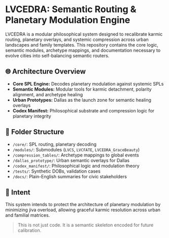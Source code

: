 # LVCEDRA: Semantic Routing & Planetary Modulation Engine

LVCEDRA is a modular philosophical system designed to recalibrate karmic routing, planetary overlays, and systemic compression across urban landscapes and family templates. This repository contains the core logic, semantic modules, archetype mappings, and documentation necessary to evolve cities into self-balancing semantic routers.

## 🌐 Architecture Overview

- **Core SPL Engine:** Decodes planetary modulation against systemic SPLs
- **Semantic Modules:** Modular tools for karmic detachment, polarity alignment, and archetype healing
- **Urban Prototypes:** Dallas as the launch zone for semantic healing overlays
- **Codex Manifest:** Philosophical substrate and compression logic for planetary integrity

## 📂 Folder Structure

- `/core/`: SPL routing, planetary decoding
- `/modules/`: Submodules (`LVCS`, `LVCFATE`, `LVCEDRA_GraceBeauty`)
- `/compression_tables/`: Archetype mappings to global events
- `/dallas_prototype/`: Urban semantic overlays for Dallas
- `/codex_manifest/`: Philosophical logic and modulation theory
- `/tests/`: Synthetic DOBs, validation cases
- `/docs/`: Plain-English summaries for civic stakeholders

## 🔮 Intent

This system intends to protect the architecture of planetary modulation by minimizing jiva overload, allowing graceful karmic resolution across urban and familial matrices.

> This is not just code. It is a semantic skeleton encoded for future calibration.